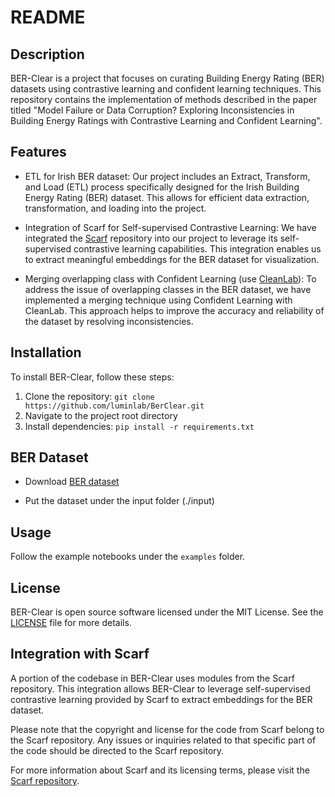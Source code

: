 # README

## Description

BER-Clear is a project that focuses on curating Building Energy Rating (BER) datasets using contrastive learning and confident learning techniques. This repository contains the implementation of methods described in the paper titled "Model Failure or Data Corruption? Exploring Inconsistencies in Building Energy Ratings with Contrastive Learning and Confident Learning".

## Features

- ETL for Irish BER dataset: Our project includes an Extract, Transform, and Load (ETL) process specifically designed for the Irish Building Energy Rating (BER) dataset. This allows for efficient data extraction, transformation, and loading into the project.

- Integration of Scarf for Self-supervised Contrastive Learning: We have integrated the [Scarf](https://github.com/clabrugere/pytorch-scarf) repository into our project to leverage its self-supervised contrastive learning capabilities. This integration enables us to extract meaningful embeddings for the BER dataset for visualization.

- Merging overlapping class with Confident Learning (use [CleanLab](https://github.com/cleanlab/cleanlab)): To address the issue of overlapping classes in the BER dataset, we have implemented a merging technique using Confident Learning with CleanLab. This approach helps to improve the accuracy and reliability of the dataset by resolving inconsistencies.


## Installation

To install BER-Clear, follow these steps:

1. Clone the repository: `git clone https://github.com/luminlab/BerClear.git`
2. Navigate to the project root directory
3. Install dependencies: `pip install -r requirements.txt`

## BER Dataset
- Download [BER dataset](https://ndber.seai.ie/BERResearchTool/ber/search.aspx)

- Put the dataset under the input folder (./input)

## Usage
Follow the example notebooks under the `examples` folder.

## License

BER-Clear is open source software licensed under the MIT License. See the [LICENSE](LICENSE) file for more details.

## Integration with Scarf

A portion of the codebase in BER-Clear uses modules from the Scarf repository. This integration allows BER-Clear to leverage self-supervised contrastive learning provided by Scarf to extract embeddings for the BER dataset.

Please note that the copyright and license for the code from Scarf belong to the Scarf repository. Any issues or inquiries related to that specific part of the code should be directed to the Scarf repository.

For more information about Scarf and its licensing terms, please visit the [Scarf repository](https://github.com/clabrugere/pytorch-scarf).



